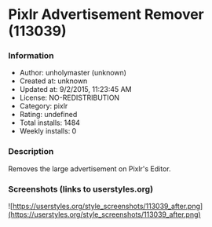 # Pixlr Advertisement Remover (113039)

### Information
- Author: unholymaster (unknown)
- Created at: unknown
- Updated at: 9/2/2015, 11:23:45 AM
- License: NO-REDISTRIBUTION
- Category: pixlr
- Rating: undefined
- Total installs: 1484
- Weekly installs: 0


### Description
Removes the large advertisement on Pixlr's Editor.


### Screenshots (links to userstyles.org)
![https://userstyles.org/style_screenshots/113039_after.png](https://userstyles.org/style_screenshots/113039_after.png)


